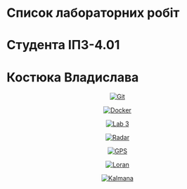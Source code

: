 # Список лабораторних робіт
# Студента IПЗ-4.01
# Костюка Владислава

<div align="center">

[![Git](https://img.shields.io/badge/Learning%20Git-Repository%201-4B49AC)](https://github.com/username/repo1)

[![Docker](https://img.shields.io/badge/Learning%20Docker-Repository%202-4B49AC)](https://github.com/username/repo2)

[![Lab 3](https://img.shields.io/badge/Repository%203-Basic%20Lab-4B49AC)](https://github.com/username/repo3)

[![Radar](https://img.shields.io/badge/Repository%204-Radar-4B49AC)](https://github.com/username/repo4)

[![GPS](https://img.shields.io/badge/Repository%205-GPS-4B49AC)](https://github.com/username/repo5)

[![Loran](https://img.shields.io/badge/Repository%206-Loran-4B49AC)](https://github.com/username/repo6)

[![Kalmana](https://img.shields.io/badge/Repository%207-Filter%20Kalmana-4B49AC)](https://github.com/username/repo7)

</div>
